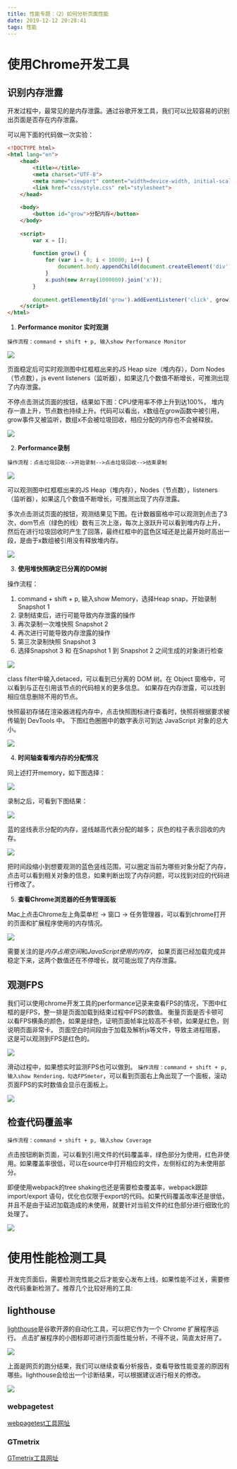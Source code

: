 ```yaml
---
title: 性能专题：（2）如何分析页面性能
date: 2019-12-12 20:28:41
tags: 性能
---
```


# 使用Chrome开发工具

## 识别内存泄露

开发过程中，最常见的是内存泄露。通过谷歌开发工具，我们可以比较容易的识别出页面是否存在内存泄露。

可以用下面的代码做一次实验：

```html
<!DOCTYPE html>
<html lang="en">
	<head>
	    <title></title>
	    <meta charset="UTF-8">
	    <meta name="viewport" content="width=device-width, initial-scale=1">
	    <link href="css/style.css" rel="stylesheet">
	</head>
	
	<body>
	    <button id="grow">分配内存</button>
	</body>
	
	<script>
	    var x = [];
	
	    function grow() {
	        for (var i = 0; i < 10000; i++) {
	            document.body.appendChild(document.createElement('div'));
	        }
	        x.push(new Array(1000000).join('x'));
	    }
	
	    document.getElementById('grow').addEventListener('click', grow);
	</script>
</html>

```

1. **Performance monitor 实时观测**

`操作流程：command + shift + p, 输入show Performance Monitor`

<!--![](http://q0hfs054j.bkt.clouddn.com/img/20191104170243.jpg)-->
![](https://img11.360buyimg.com/jdphoto/s1950x1032_jfs/t1/65173/13/14780/43089/5dc5333aE182b2321/58a21d5eda07caba.png)

页面稳定后可实时观测图中红框框出来的JS Heap size（堆内存），Dom Nodes（节点数），js event listeners（监听器），如果这几个数值不断增长，可推测出现了内存泄露。

不停点击测试页面的按钮，结果如下图：CPU使用率不停上升到达100%， 堆内存一直上升，节点数也持续上升。代码可以看出，x数组在grow函数中被引用，grow事件又被监听，数组x不会被垃圾回收，相应分配的内存也不会被释放。

<!--![](http://q0hfs054j.bkt.clouddn.com/img/Snipaste_2019-11-05_17-32-20.png)-->
![](https://img11.360buyimg.com/jdphoto/s2028x458_jfs/t1/50221/2/15264/68286/5dc533e2E0155a1bd/ce64b6e9ef08ca51.png)



2.  **Performance录制**

`操作流程：点击垃圾回收-->开始录制-->点击垃圾回收-->结束录制`

<!--![](http://q0hfs054j.bkt.clouddn.com/img/20191104165616.jpg)-->
![](https://img11.360buyimg.com/jdphoto/s1954x1126_jfs/t1/58271/35/15402/76052/5dc53421E4e96fafe/6b0cd8157d139bd7.png)

可以观测图中红框框出来的JS Heap（堆内存），Nodes（节点数），listeners（监听器），如果这几个数值不断增长，可推测出现了内存泄露。

多次点击测试页面的按钮，观测结果见下图。在计数器窗格中可以观测到点击了3次，dom节点（绿色的线）数有三次上涨，每次上涨跃升可以看到堆内存上升，然后在进行垃圾回收时产生了回落，最终红框中的蓝色区域还是比最开始时高出一段，是由于x数组被引用没有释放堆内存。

<!--![](http://q0hfs054j.bkt.clouddn.com/img/Snipaste_2019-11-05_20-39-57.png)-->
![](https://img11.360buyimg.com/jdphoto/s2052x1290_jfs/t1/91662/8/1779/84298/5dc53453Ef4666a0e/960a3815284f0592.png)

3. **使用堆快照确定已分离的DOM树**

操作流程：

1. 	command + shift + p, 输入show Memory，选择Heap snap，开始录制 Snapshot 1
2. 录制结束后，进行可能导致内存泄露的操作
3. 再次录制一次堆快照 Snapshot 2
4. 再次进行可能导致内存泄露的操作
5. 第三次录制快照 Snapshot 3
6. 选择Snapshot 3 和 在Snapshot 1 到 Snapshot 2 之间生成的对象进行检查


<!--![](http://q0hfs054j.bkt.clouddn.com/img/20191104175918.jpg)-->
![](https://img11.360buyimg.com/jdphoto/s1712x1124_jfs/t1/94062/20/1796/101323/5dc5349dE0db6d901/a02261fe1cb0ac78.png)


class filter中输入detaced，可以看到已分离的 DOM 树。在 Object 窗格中，可以看到与正在引用该节点的代码相关的更多信息。 如果存在内存泄露，可以找到相应信息删除不用的节点。

快照最初存储在渲染器进程内存中，点击快照图标进行查看时，快照将根据要求被传输到 DevTools 中。
下图红色圈圈中的数字表示可到达 JavaScript 对象的总大小。

<!--![](http://q0hfs054j.bkt.clouddn.com/img/2019_06_05-15_30_29.png)-->
![](https://img11.360buyimg.com/jdphoto/s865x571_jfs/t1/83392/33/14767/35050/5dc534deEf78aa42a/1c49f65e3e5d2a75.png)

4. **时间轴查看堆内存的分配情况**

同上述打开memory，如下图选择：

<!--![](http://q0hfs054j.bkt.clouddn.com/img/Snipaste_2019-11-06_11-53-08.jpg)--><!---->
![](https://img11.360buyimg.com/jdphoto/s2278x644_jfs/t1/104015/14/1715/79522/5dc53501E87e78d34/40b528397fbc75a0.jpg)

录制之后，可看到下图结果：

<!--![](http://q0hfs054j.bkt.clouddn.com/img/Snipaste_2019-11-06_11-52-27.jpg)-->
![](https://img11.360buyimg.com/jdphoto/s2292x1128_jfs/t1/88147/20/1767/152890/5dc5353bE6157193e/1cd92588bfd90705.jpg)

蓝的竖线表示分配的内存，竖线越高代表分配的越多；
灰色的柱子表示回收的内存。

<!--![](http://q0hfs054j.bkt.clouddn.com/img/Snipaste_2019-11-06_14-10-49.jpg)-->
![](https://img11.360buyimg.com/jdphoto/s2280x1022_jfs/t1/98937/35/1737/120864/5dc5356eE9182776e/6fc34d81fb498db3.jpg)

把时间段缩小到想要观测的蓝色竖线范围，可以圈定当前为哪些对象分配了内存，点击可以看到相关对象的信息，如果判断出现了内存问题，可以找到对应的代码进行修改了。

5. **查看Chrome浏览器的任务管理面板**

Mac上点击Chrome左上角菜单栏 -> 窗口 -> 任务管理器，可以看到chrome打开的页面和扩展程序使用的内存情况。
<!--github图床 token： 1817acd2ec0bbb5f1c055abc23644d7aa9e3286f-->

<!--![](http://q0hfs054j.bkt.clouddn.com/img/20191104163010.jpg)-->
![](https://img11.360buyimg.com/jdphoto/s1226x1030_jfs/t1/52906/39/15184/85272/5dc535aaE91291450/87df6d5465c36cbd.png)

需要关注的是*内存占用空间*和*JavaScript使用的内存*， 如果页面已经加载完成并稳定下来，这两个数值还在不停增长，就可能出现了内存泄露。

## 观测FPS

我们可以使用chrome开发工具的performance记录来查看FPS的情况，下图中红框的是FPS，整一排是页面加载到结束过程中FPS的数值。 衡量页面是否卡顿可以看FPS横条的颜色，如果是绿色，证明页面帧率比较高不卡顿，如果是红色，则说明页面非常卡。 页面空白时间段由于加载及解析js等文件，导致主进程阻塞，这是可以观测到FPS是红色的。

<!--![](http://q0hfs054j.bkt.clouddn.com/img/20191104205848.jpg)-->
![](https://img11.360buyimg.com/jdphoto/s2006x396_jfs/t1/46517/31/15563/46463/5dc532c9Edb27925c/b220d8b212cee485.png)

滑动过程中，如果想实时监测FPS也可以做到。
`操作流程：command + shift + p, 输入show Rendering，勾选FPSmeter`，可以看到页面右上角出现了一个面板，滚动页面FPS的实时数值会显示在面板上。

<!--![](http://q0hfs054j.bkt.clouddn.com/img/20191104210623.jpg)-->
![](https://img11.360buyimg.com/jdphoto/s368x354_jfs/t1/49092/38/15150/32835/5dc532f5E75e4626c/64da63f868d00bc2.png)

## 检查代码覆盖率
`操作流程：command + shift + p, 输入show Coverage`

点击按钮刷新页面，可以看到引用文件的代码覆盖率，绿色部分为使用，红色非使用。如果覆盖率很低，可以在source中打开相应的文件，左侧标红的为未使用部分。

即便使用webpack的tree shaking也还是需要检查覆盖率，webpack跟踪 import/export 语句，优化也仅限于export的代码。如果代码覆盖改率还是很低，并且不是由于延迟加载造成的未使用，就要针对当前文件的红色部分进行细致化的处理了。

![](../../../../img/201912129130.jpeg)

# 使用性能检测工具

开发完页面后，需要检测完性能之后才能安心发布上线，如果性能不过关，需要修改代码重新检测了。推荐几个比较好用的工具:

## lighthouse

[lighthouse](https://github.com/GoogleChrome/lighthouse)是谷歌开源的自动化工具，可以把它作为一个 Chrome 扩展程序运行。 点击扩展程序的小图标即可进行页面性能分析，不得不说，简直太好用了。

<!--![](http://q0hfs054j.bkt.clouddn.com/img/20191104204512.jpg)-->
![](https://img11.360buyimg.com/jdphoto/s2134x1330_jfs/t1/69771/24/14787/44412/5dc535c5E1c7ae9f2/5d6545f40557d394.png)

上面是网页的跑分结果，我们可以继续查看分析报告，查看导致性能变差的原因有哪些。lighthouse会给出一个诊断结果，可以根据建议进行相关的修改。

<!--![](http://q0hfs054j.bkt.clouddn.com/img/20191104204943.jpg)-->
![](https://img11.360buyimg.com/jdphoto/s1940x932_jfs/t1/54138/20/15411/50651/5dc535cbE11750587/caf749b66d7fc22e.png)



### webpagetest

[webpagetest工具网址](www.webpagetest.org)

### GTmetrix

[GTmetrix工具网址](https://gtmetrix.com/)




